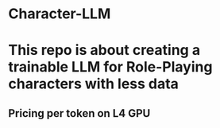 # Character-LLM

# This repo is about creating a trainable LLM for Role-Playing characters with less data 

## Pricing per token on L4 GPU 
